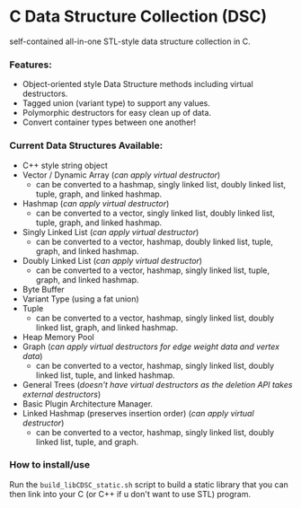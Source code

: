 # C Data Structure Collection (DSC)
self-contained all-in-one STL-style data structure collection in C.

### Features:
* Object-oriented style Data Structure methods including virtual destructors.
* Tagged union (variant type) to support any values.
* Polymorphic destructors for easy clean up of data.
* Convert container types between one another!

### Current Data Structures Available:
* C++ style string object
* Vector / Dynamic Array (*can apply virtual destructor*)
	* can be converted to a hashmap, singly linked list, doubly linked list, tuple, graph, and linked hashmap.
* Hashmap (*can apply virtual destructor*)
	* can be converted to a vector, singly linked list, doubly linked list, tuple, graph, and linked hashmap.
* Singly Linked List (*can apply virtual destructor*)
	* can be converted to a vector, hashmap, doubly linked list, tuple, graph, and linked hashmap.
* Doubly Linked List (*can apply virtual destructor*)
	* can be converted to a vector, hashmap, singly linked list, tuple, graph, and linked hashmap.
* Byte Buffer
* Variant Type (using a fat union)
* Tuple
	* can be converted to a vector, hashmap, singly linked list, doubly linked list, graph, and linked hashmap.
* Heap Memory Pool
* Graph (*can apply virtual destructors for edge weight data and vertex data*)
	* can be converted to a vector, hashmap, singly linked list, doubly linked list, tuple, and linked hashmap.
* General Trees (*doesn't have virtual destructors as the deletion API takes external destructors*)
* Basic Plugin Architecture Manager.
* Linked Hashmap (preserves insertion order) (*can apply virtual destructor*)
	* can be converted to a vector, hashmap, singly linked list, doubly linked list, tuple, and graph.

### How to install/use
Run the `build_libCDSC_static.sh` script to build a static library that you can then link into your C (or C++ if u don't want to use STL) program.
